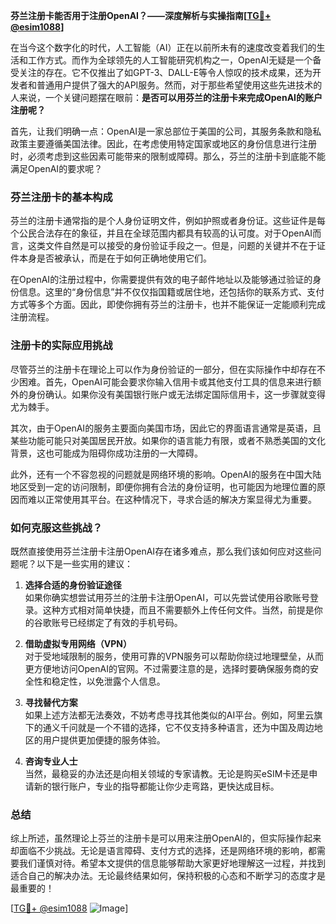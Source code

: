 **芬兰注册卡能否用于注册OpenAI？——深度解析与实操指南[[TG💪+ @esim1088](https://t.me/s/esim1088)]**

在当今这个数字化的时代，人工智能（AI）正在以前所未有的速度改变着我们的生活和工作方式。而作为全球领先的人工智能研究机构之一，OpenAI无疑是一个备受关注的存在。它不仅推出了如GPT-3、DALL-E等令人惊叹的技术成果，还为开发者和普通用户提供了强大的API服务。然而，对于那些希望使用这些先进技术的人来说，一个关键问题摆在眼前：**是否可以用芬兰的注册卡来完成OpenAI的账户注册呢？**

首先，让我们明确一点：OpenAI是一家总部位于美国的公司，其服务条款和隐私政策主要遵循美国法律。因此，在考虑使用特定国家或地区的身份信息进行注册时，必须考虑到这些因素可能带来的限制或障碍。那么，芬兰的注册卡到底能不能满足OpenAI的要求呢？

### 芬兰注册卡的基本构成

芬兰的注册卡通常指的是个人身份证明文件，例如护照或者身份证。这些证件是每个公民合法存在的象征，并且在全球范围内都具有较高的认可度。对于OpenAI而言，这类文件自然是可以接受的身份验证手段之一。但是，问题的关键并不在于证件本身是否被承认，而是在于如何正确地使用它们。

在OpenAI的注册过程中，你需要提供有效的电子邮件地址以及能够通过验证的身份信息。这里的“身份信息”并不仅仅指国籍或居住地，还包括你的联系方式、支付方式等多个方面。因此，即使你拥有芬兰的注册卡，也并不能保证一定能顺利完成注册流程。

### 注册卡的实际应用挑战

尽管芬兰的注册卡在理论上可以作为身份验证的一部分，但在实际操作中却存在不少困难。首先，OpenAI可能会要求你输入信用卡或其他支付工具的信息来进行额外的身份确认。如果你没有美国银行账户或无法绑定国际信用卡，这一步骤就变得尤为棘手。

其次，由于OpenAI的服务主要面向美国市场，因此它的界面语言通常是英语，且某些功能可能只对美国居民开放。如果你的语言能力有限，或者不熟悉美国的文化背景，这也可能成为阻碍你成功注册的一大障碍。

此外，还有一个不容忽视的问题就是网络环境的影响。OpenAI的服务在中国大陆地区受到一定的访问限制，即便你拥有合法的身份证明，也可能因为地理位置的原因而难以正常使用其平台。在这种情况下，寻求合适的解决方案显得尤为重要。

### 如何克服这些挑战？

既然直接使用芬兰注册卡注册OpenAI存在诸多难点，那么我们该如何应对这些问题呢？以下是一些实用的建议：

1. **选择合适的身份验证途径**  
   如果你确实想尝试用芬兰的注册卡注册OpenAI，可以先尝试使用谷歌账号登录。这种方式相对简单快捷，而且不需要额外上传任何文件。当然，前提是你的谷歌账号已经绑定了有效的手机号码。

2. **借助虚拟专用网络（VPN）**  
   对于受地域限制的服务，使用可靠的VPN服务可以帮助你绕过地理壁垒，从而更方便地访问OpenAI的官网。不过需要注意的是，选择时要确保服务商的安全性和稳定性，以免泄露个人信息。

3. **寻找替代方案**  
   如果上述方法都无法奏效，不妨考虑寻找其他类似的AI平台。例如，阿里云旗下的通义千问就是一个不错的选择，它不仅支持多种语言，还为中国及周边地区的用户提供更加便捷的服务体验。

4. **咨询专业人士**  
   当然，最稳妥的办法还是向相关领域的专家请教。无论是购买eSIM卡还是申请新的银行账户，专业的指导都能让你少走弯路，更快达成目标。

### 总结

综上所述，虽然理论上芬兰的注册卡是可以用来注册OpenAI的，但实际操作起来却面临不少挑战。无论是语言障碍、支付方式的选择，还是网络环境的影响，都需要我们谨慎对待。希望本文提供的信息能够帮助大家更好地理解这一过程，并找到适合自己的解决办法。无论最终结果如何，保持积极的心态和不断学习的态度才是最重要的！

[[TG💪+ @esim1088](https://t.me/s/esim1088) ![Image](https://i.postimg.cc/4NQfJmqS/Snipaste-2025-05-13-00-14-12.png)]